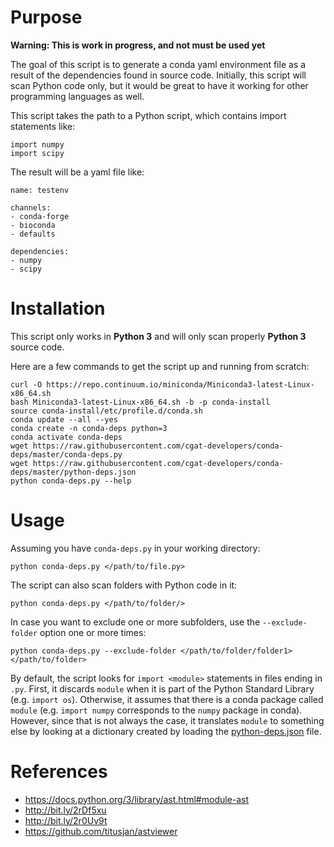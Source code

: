 # Purpose

**Warning: This is work in progress, and not must be used yet**

The goal of this script is to generate a conda yaml environment file
as a result of the dependencies found in source code. Initially, this 
script will scan Python code only, but it would be great to have it 
working for other programming languages as well.

This script takes the path to a Python script, which contains import 
statements like:

    import numpy
    import scipy

The result will be a yaml file like:

    name: testenv
    
    channels:
    - conda-forge
    - bioconda
    - defaults

    dependencies:
    - numpy
    - scipy

# Installation

This script only works in **Python 3** and will only scan properly **Python 3** source code.

Here are a few commands to get the script up and running from scratch:

    curl -O https://repo.continuum.io/miniconda/Miniconda3-latest-Linux-x86_64.sh
    bash Miniconda3-latest-Linux-x86_64.sh -b -p conda-install
    source conda-install/etc/profile.d/conda.sh 
    conda update --all --yes
    conda create -n conda-deps python=3
    conda activate conda-deps
    wget https://raw.githubusercontent.com/cgat-developers/conda-deps/master/conda-deps.py
    wget https://raw.githubusercontent.com/cgat-developers/conda-deps/master/python-deps.json
    python conda-deps.py --help

# Usage

Assuming you have `conda-deps.py` in your working directory:

    python conda-deps.py </path/to/file.py>
    
The script can also scan folders with Python code in it:

    python conda-deps.py </path/to/folder/>
    
In case you want to exclude one or more subfolders, use the `--exclude-folder` option one or more times:

    python conda-deps.py --exclude-folder </path/to/folder/folder1> </path/to/folder>
    
By default, the script looks for `import <module>` statements in files ending in `.py`. 
First, it discards `module` when it is part of the Python Standard Library (e.g. `import os`).
Otherwise, it assumes that there is a conda package called `module` (e.g. `import numpy` corresponds
to the `numpy` package in conda). However, since that is not always the case, it translates `module`
to something else by looking at a dictionary created by loading the
[python-deps.json](https://github.com/cgat-developers/conda-deps/blob/master/python-deps.json) file.


# References

* https://docs.python.org/3/library/ast.html#module-ast
* http://bit.ly/2rDf5xu
* http://bit.ly/2r0Uv9t
* https://github.com/titusjan/astviewer
